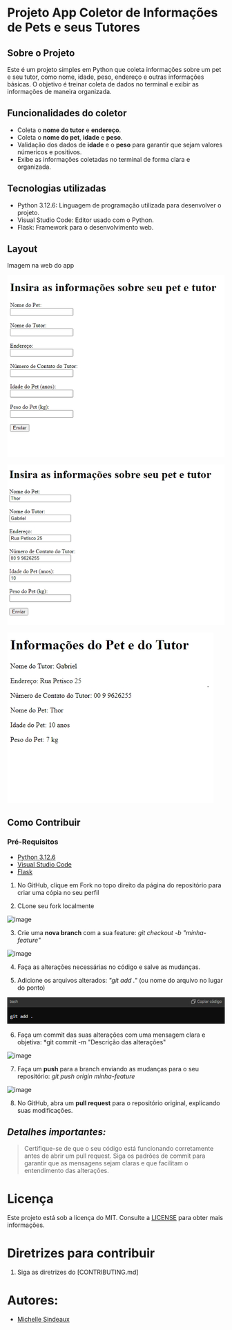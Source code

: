 # Projeto App Coletor de Informações de Pets e seus Tutores

## Sobre o Projeto 
Este é um projeto simples em Python que coleta informações sobre um pet e seu tutor, como nome, idade, peso, endereço e outras informações básicas.
O objetivo é treinar coleta de dados no terminal e exibir as informações de maneira organizada.

## Funcionalidades do coletor
- Coleta o **nome do tutor** e **endereço**.
- Coleta o **nome do pet**, **idade** e **peso**.
- Validação dos dados de **idade** e o **peso** para garantir que sejam valores númericos e positivos.
- Exibe as informações coletadas no terminal de forma clara e organizada.

## Tecnologias utilizadas
- Python 3.12.6: Linguagem de programação utilizada para desenvolver o projeto.
- Visual Studio Code: Editor usado com o Python.
- Flask: Framework para o desenvolvimento web.


## Layout

Imagem na web do app

![Layout](<static/web app 1.png>)

![desenvolvendoapp](<static/web app 2.png>)

![concluidoapp](<static/web app 3.png>)



## Como Contribuir

### Pré-Requisitos

- [Python 3.12.6](https://www.python.org/downloads/)
- [Visual Studio Code](https://code.visualstudio.com/Download)
- [Flask](https://flask.palletsprojects.com/en/3.0.x/)


1. No GitHub, clique em Fork no topo direito da página do repositório para criar uma cópia no seu perfil

2. CLone seu fork localmente

![image](https://github.com/user-attachments/assets/4c5134c1-8df9-4dc4-914a-bbee7898dab5)
   

3. Crie uma **nova branch** com a sua feature: *git checkout -b "minha-feature"*

![image](https://github.com/user-attachments/assets/e45ea65e-c70c-4bd9-9607-4c6bfe97215e)


4. Faça as alterações necessárias no código e salve as mudanças.


5. Adicione os arquivos alterados: *"git add ."* (ou nome do arquivo no lugar do ponto)
 
 ![alt text](image-1.png)
   
6. Faça um commit das suas alterações com uma mensagem clara e objetiva: *git commit -m "Descrição das alterações"

![image](https://github.com/user-attachments/assets/98d9359f-a8d2-4dc8-b941-045072ef14ec)


7. Faça um **push** para a branch enviando as mudanças para o seu repositório: *git push origin minha-feature*

![image](https://github.com/user-attachments/assets/8d16d134-ae32-4dd1-9299-1acc947f4128)


8. No GitHub, abra um **pull request** para o repositório original, explicando suas modificações.




  ## **_Detalhes importantes:_**
  >Certifique-se de que o seu código está funcionando corretamente antes de abrir um pull request.
  >Siga os padrões de commit para garantir que as mensagens sejam claras e que facilitam o entendimento das alterações.
   
   # Licença
   Este projeto está sob a licença do MIT. Consulte a [LICENSE](https://github.com/michelle-sstudart/Projeto-Versionamento-Ada/blob/main/LICENSE) para obter mais informações.
  
  # Diretrizes para contribuir
  1. Siga as diretrizes do [CONTRIBUTING.md]


[def]: image.png


# Autores: 
- [Michelle Sindeaux](https://github.com/michelle-sstudart)